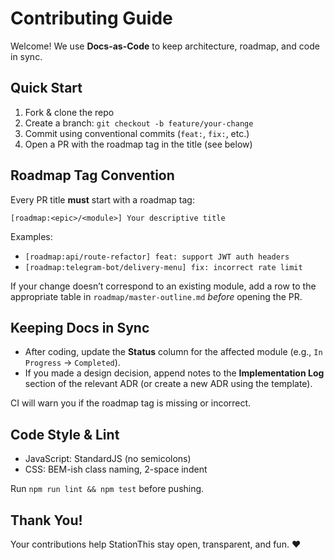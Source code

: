 # Contributing Guide

Welcome!  We use **Docs-as-Code** to keep architecture, roadmap, and code in sync.

## Quick Start
1. Fork & clone the repo
2. Create a branch: `git checkout -b feature/your-change`
3. Commit using conventional commits (`feat:`, `fix:`, etc.)
4. Open a PR with the roadmap tag in the title (see below)

## Roadmap Tag Convention
Every PR title **must** start with a roadmap tag:
```
[roadmap:<epic>/<module>] Your descriptive title
```
Examples:
* `[roadmap:api/route-refactor] feat: support JWT auth headers`
* `[roadmap:telegram-bot/delivery-menu] fix: incorrect rate limit`

If your change doesn’t correspond to an existing module, add a row to the appropriate table in `roadmap/master-outline.md` *before* opening the PR.

## Keeping Docs in Sync
* After coding, update the **Status** column for the affected module (e.g., `In Progress` → `Completed`).
* If you made a design decision, append notes to the **Implementation Log** section of the relevant ADR (or create a new ADR using the template).

CI will warn you if the roadmap tag is missing or incorrect.

## Code Style & Lint
* JavaScript: StandardJS (no semicolons)
* CSS: BEM-ish class naming, 2-space indent

Run `npm run lint && npm test` before pushing.

## Thank You!
Your contributions help StationThis stay open, transparent, and fun. ❤️
